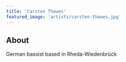 ```yaml
---
title: 'Carsten Thewes'
featured_image: 'artists/carsten-thewes.jpg'
---
```


## About

German bassist based in Rheda-Wiedenbrück
